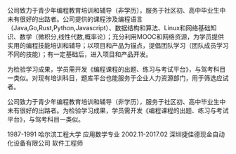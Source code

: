 公司致力于青少年编程教育培训和辅导（非学历），服务于社区初、高中毕业生中未有很好的出路者。公司提供的课程涉及编程语言（Java,Go,Rust,Python,Javascript）、数据结构和算法、Linux和网络基础知识、数学（微积分,线性代数,概率论）；充分利用MOOC和网络资源，为学员提供实用的编程技能培训和辅导；以项目和产品为锚点，提倡团队学习（团队成员学习不同的技能）；有一定基础后，进入项目和产品开发。

为检验学习成果，学员需开发《编程课程的出题、练习与考试平台》，与驾考科目一类似。对现有培训科目，题库平台也能服务于企业人力资源部门，用于筛选应试者。




公司致力于青少年编程教育培训和辅导（非学历），服务于社区初、高中毕业生中未有很好的出路者。为检验学习成果，学员需开发《编程课程的出题、练习与考试平台》，与驾考科目一类似。

1987-1991  哈尔滨工程大学 应用数学专业
2002.11-2017.02  深圳捷佳德现金自动化设备有限公司 软件工程师


